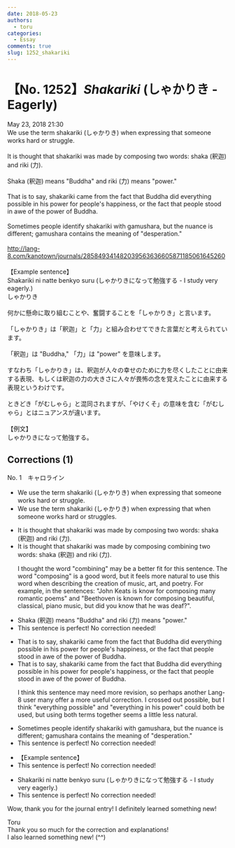 ```yaml
---
date: 2018-05-23
authors:
  - toru
categories:
  - Essay
comments: true
slug: 1252_shakariki
---
```


# 【No. 1252】<strong><em>Shakariki</strong></em> (しゃかりき - Eagerly)
<div class="date">May 23, 2018 21:30</div>
<div id="post"><div id="body_show_ori">
We use the term shakariki (しゃかりき) when expressing that someone works hard or struggle.<br/><br/>It is thought that shakariki was made by composing two words: shaka (釈迦) and riki (力).<br/><br/>Shaka (釈迦) means "Buddha" and riki (力) means "power."<br/><br/>That is to say, shakariki came from the fact that Buddha did everything possible in his power for people's happiness, or the fact that people stood in awe of the power of Buddha.<br/><br/>Sometimes people identify shakariki with gamushara, but the nuance is different; gamushara contains the meaning of "desperation."<br/><br/><a href="http://lang-8.com/kanotown/journals/285849341482039563636605871185061645260" target="_blank">http://lang-8.com/kanotown/journals/285849341482039563636605871185061645260</a><br/><br/>【Example sentence】<br/>Shakariki ni natte benkyo suru (しゃかりきになって勉強する - I study very eagerly.)
</div></div>

<!-- more -->

<div id="post_ja"><div id="body_show_mo">
しゃかりき<br/><br/>何かに懸命に取り組むことや、奮闘することを「しゃかりき」と言います。<br/><br/>「しゃかりき」は「釈迦」と「力」と組み合わせてできた言葉だと考えられています。<br/><br/>「釈迦」は "Buddha," 「力」は "power" を意味します。<br/><br/>すなわち「しゃかりき」は、釈迦が人々の幸せのために力を尽くしたことに由来する表現、もしくは釈迦の力の大きさに人々が畏怖の念を覚えたことに由来する表現というわけです。<br/><br/>ときどき「がむしゃら」と混同されますが、「やけくそ」の意味を含む「がむしゃら」とはニュアンスが違います。<br/><br/>【例文】<br/>しゃかりきになって勉強する。
</div></div>

## Corrections (1)
<div id="block"><div class="first_name"> No. 1　<span class="just_name">キャロライン</span></div><div id="block2">
<ul class="correction_field">
<li class="incorrect">We use the term shakariki (しゃかりき) when expressing that someone works hard or struggle.</li>
<li class="corrected correct">
We use the term shakariki (しゃかりき) when expressing <span class="sline">that</span> <span class="f_red">when </span>someone works hard or struggle<span class="f_red">s</span>.
</li>
</ul>
<ul class="correction_field">
<li class="incorrect">It is thought that shakariki was made by composing two words: shaka (釈迦) and riki (力).</li>
<li class="corrected correct">
It is thought that shakariki was made by <span class="sline">composing</span> <span class="f_red">combining </span>two words: shaka (釈迦) and riki (力).
<p class="correction_comment">I thought the word "combining" may be a better fit for this sentence. The word "composing" is a good word, but it feels more natural to use this word when describing the creation of music, art, and poetry. For example, in the sentences: "John Keats is know for composing many romantic poems" and "Beethoven is known for composing beautiful, classical, piano music, but did you know that he was deaf?".</p>
</li>
</ul>
<ul class="correction_field">
<li class="incorrect">Shaka (釈迦) means "Buddha" and riki (力) means "power."</li>
<li class="corrected perfect">This sentence is perfect! No correction needed!</li>
</ul>
<ul class="correction_field">
<li class="incorrect">That is to say, shakariki came from the fact that Buddha did everything possible in his power for people's happiness, or the fact that people stood in awe of the power of Buddha.</li>
<li class="corrected correct">
That is to say, shakariki came from the fact that Buddha did everything <span class="sline">possible</span> in his power for people's happiness, or the fact that people stood in awe of the power of Buddha.
<p class="correction_comment">I think this sentence may need more revision, so perhaps another Lang-8 user many offer a more useful correction. I crossed out possible, but I think "everything possible" and "everything in his power" could both be used, but using both terms together seems a little less natural.</p>
</li>
</ul>
<ul class="correction_field">
<li class="incorrect">Sometimes people identify shakariki with gamushara, but the nuance is different; gamushara contains the meaning of "desperation."</li>
<li class="corrected perfect">This sentence is perfect! No correction needed!</li>
</ul>
<ul class="correction_field">
<li class="incorrect">【Example sentence】</li>
<li class="corrected perfect">This sentence is perfect! No correction needed!</li>
</ul>
<ul class="correction_field">
<li class="incorrect">Shakariki ni natte benkyo suru (しゃかりきになって勉強する - I study very eagerly.)</li>
<li class="corrected perfect">This sentence is perfect! No correction needed!</li>
</ul>
<p class="comment_small">
 Wow, thank you for the journal entry! I definitely learned something new!
</p>

</div><div class="name"><span class="just_name">Toru</span><br>
Thank you so much for the correction and explanations!<br/>I also learned something new! (^^)
</div>
</div>

